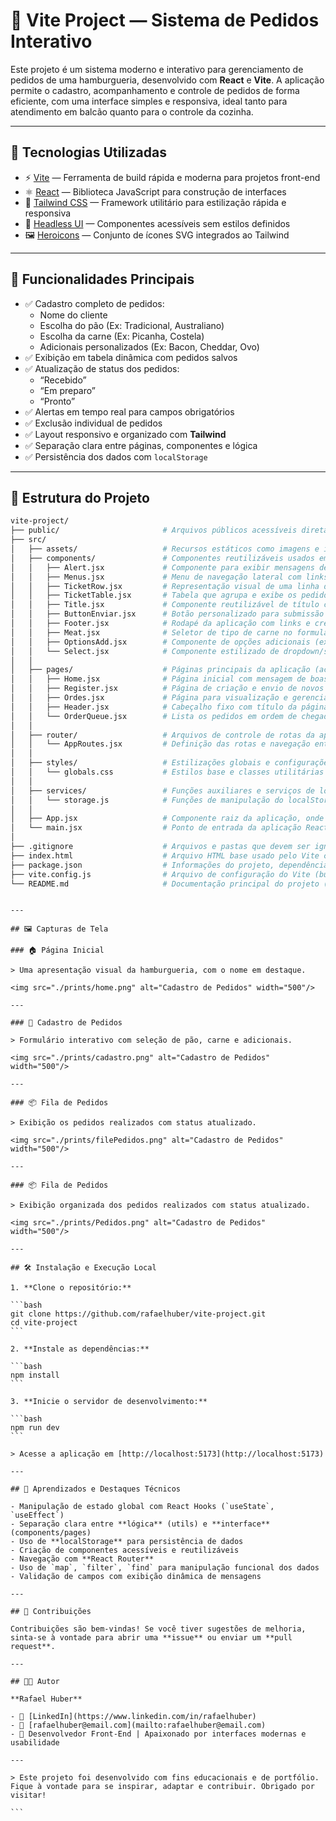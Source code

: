 # 🍔 Vite Project — Sistema de Pedidos Interativo

Este projeto é um sistema moderno e interativo para gerenciamento de pedidos de uma hamburgueria, desenvolvido com **React** e **Vite**. A aplicação permite o cadastro, acompanhamento e controle de pedidos de forma eficiente, com uma interface simples e responsiva, ideal tanto para atendimento em balcão quanto para o controle da cozinha.

---

## 🚀 Tecnologias Utilizadas

- ⚡ [Vite](https://vitejs.dev/) — Ferramenta de build rápida e moderna para projetos front-end
- ⚛️ [React](https://reactjs.org/) — Biblioteca JavaScript para construção de interfaces
- 🎨 [Tailwind CSS](https://tailwindcss.com/) — Framework utilitário para estilização rápida e responsiva
- 🧩 [Headless UI](https://headlessui.dev/) — Componentes acessíveis sem estilos definidos
- 🖼️ [Heroicons](https://heroicons.com/) — Conjunto de ícones SVG integrados ao Tailwind

---

## 🧩 Funcionalidades Principais

- ✅ Cadastro completo de pedidos:
  - Nome do cliente
  - Escolha do pão (Ex: Tradicional, Australiano)
  - Escolha da carne (Ex: Picanha, Costela)
  - Adicionais personalizados (Ex: Bacon, Cheddar, Ovo)
- ✅ Exibição em tabela dinâmica com pedidos salvos
- ✅ Atualização de status dos pedidos:
  - “Recebido”
  - “Em preparo”
  - “Pronto”
- ✅ Alertas em tempo real para campos obrigatórios
- ✅ Exclusão individual de pedidos
- ✅ Layout responsivo e organizado com **Tailwind**
- ✅ Separação clara entre páginas, componentes e lógica
- ✅ Persistência dos dados com `localStorage`

---

## 📁 Estrutura do Projeto

```bash
vite-project/
├── public/                       # Arquivos públicos acessíveis diretamente (ex: favicon, manifest)
├── src/
│   ├── assets/                   # Recursos estáticos como imagens e ícones utilizados nos componentes
│   ├── components/               # Componentes reutilizáveis usados em várias páginas
│   │   ├── Alert.jsx             # Componente para exibir mensagens de alerta ao usuário
│   │   ├── Menus.jsx             # Menu de navegação lateral com links entre páginas
│   │   ├── TicketRow.jsx         # Representação visual de uma linha de pedido na tabela
│   │   ├── TicketTable.jsx       # Tabela que agrupa e exibe os pedidos realizados
│   │   ├── Title.jsx             # Componente reutilizável de título com estilização padrão
│   │   ├── ButtonEnviar.jsx      # Botão personalizado para submissão de formulários
│   │   ├── Footer.jsx            # Rodapé da aplicação com links e créditos
│   │   ├── Meat.jsx              # Seletor de tipo de carne no formulário de pedido
│   │   ├── OptionsAdd.jsx        # Componente de opções adicionais (ex: extras no lanche)
│   │   └── Select.jsx            # Componente estilizado de dropdown/select
│   │
│   ├── pages/                    # Páginas principais da aplicação (acessadas via rotas)
│   │   ├── Home.jsx              # Página inicial com mensagem de boas-vindas
│   │   ├── Register.jsx          # Página de criação e envio de novos pedidos
│   │   ├── Ordes.jsx             # Página para visualização e gerenciamento dos pedidos criados
│   │   ├── Header.jsx            # Cabeçalho fixo com título da página atual
│   │   └── OrderQueue.jsx        # Lista os pedidos em ordem de chegada
│   │
│   ├── router/                   # Arquivos de controle de rotas da aplicação
│   │   └── AppRoutes.jsx         # Definição das rotas e navegação entre páginas com React Router
│   │
│   ├── styles/                   # Estilizações globais e configurações do Tailwind
│   │   └── globals.css           # Estilos base e classes utilitárias globais
│   │
│   ├── services/                 # Funções auxiliares e serviços de lógica externa
│   │   └── storage.js            # Funções de manipulação do localStorage para salvar e recuperar tickets
│   │
│   ├── App.jsx                   # Componente raiz da aplicação, onde são compostos os layouts e rotas
│   └── main.jsx                  # Ponto de entrada da aplicação React, inicializa e renderiza o App
│
├── .gitignore                    # Arquivos e pastas que devem ser ignorados pelo Git
├── index.html                    # Arquivo HTML base usado pelo Vite como ponto de montagem do React
├── package.json                  # Informações do projeto, dependências e scripts de build/dev
├── vite.config.js                # Arquivo de configuração do Vite (build tool)
└── README.md                     # Documentação principal do projeto (esse arquivo)
```

````

---

## 🖼️ Capturas de Tela

### 🏠 Página Inicial

> Uma apresentação visual da hamburgueria, com o nome em destaque.

<img src="./prints/home.png" alt="Cadastro de Pedidos" width="500"/>

---

### 📝 Cadastro de Pedidos

> Formulário interativo com seleção de pão, carne e adicionais.

<img src="./prints/cadastro.png" alt="Cadastro de Pedidos" width="500"/>

---

### 📦 Fila de Pedidos

> Exibição os pedidos realizados com status atualizado.

<img src="./prints/filePedidos.png" alt="Cadastro de Pedidos" width="500"/>

---

### 📦 Fila de Pedidos

> Exibição organizada dos pedidos realizados com status atualizado.

<img src="./prints/Pedidos.png" alt="Cadastro de Pedidos" width="500"/>

---

## 🛠️ Instalação e Execução Local

1. **Clone o repositório:**

```bash
git clone https://github.com/rafaelhuber/vite-project.git
cd vite-project
```

2. **Instale as dependências:**

```bash
npm install
```

3. **Inicie o servidor de desenvolvimento:**

```bash
npm run dev
```

> Acesse a aplicação em [http://localhost:5173](http://localhost:5173)

---

## 🧠 Aprendizados e Destaques Técnicos

- Manipulação de estado global com React Hooks (`useState`, `useEffect`)
- Separação clara entre **lógica** (utils) e **interface** (components/pages)
- Uso de **localStorage** para persistência de dados
- Criação de componentes acessíveis e reutilizáveis
- Navegação com **React Router**
- Uso de `map`, `filter`, `find` para manipulação funcional dos dados
- Validação de campos com exibição dinâmica de mensagens

---

## 🤝 Contribuições

Contribuições são bem-vindas! Se você tiver sugestões de melhoria, sinta-se à vontade para abrir uma **issue** ou enviar um **pull request**.

---

## 👨‍💻 Autor

**Rafael Huber**

- 🔗 [LinkedIn](https://www.linkedin.com/in/rafaelhuber)
- 📧 [rafaelhuber@email.com](mailto:rafaelhuber@email.com)
- 💼 Desenvolvedor Front-End | Apaixonado por interfaces modernas e usabilidade

---

> Este projeto foi desenvolvido com fins educacionais e de portfólio. Fique à vontade para se inspirar, adaptar e contribuir. Obrigado por visitar!

```
````

